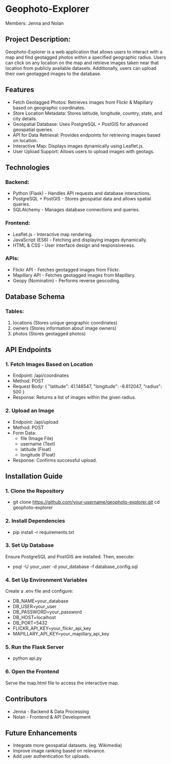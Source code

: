 # Geophoto-Explorer
Members:
Jenna and Nolan

## Project Description:
Geophoto-Explorer is a web application that allows users to interact with a map and find geotagged photos within a specified geographic radius. Users can click on any location on the map and retrieve images taken near that location from publicly available datasets. Additionally, users can upload their own geotagged images to the database. 

## Features
- Fetch Geotagged Photos: Retrieves images from Flickr & Mapillary based on geographic coordinates.
- Store Location Metadata: Stores latitude, longitude, country, state, and city details.
- Geospatial Database: Uses PostgreSQL + PostGIS for advanced geospatial queries.
- API for Data Retrieval: Provides endpoints for retrieving images based on location.
- Interactive Map: Displays images dynamically using Leaflet.js.
- User Upload Support: Allows users to upload images with geotags.

## Technologies
### Backend:
- Python (Flask) - Handles API requests and database interactions.
- PostgreSQL + PostGIS - Stores geospatial data and allows spatial queries.
- SQLAlchemy - Manages database connections and queries.
### Frontend:
- Leaflet.js - Interactive map rendering.
- JavaScript (ES6) - Fetching and displaying images dynamically.
- HTML & CSS - User interface design and responsiveness.
### APIs:
- Flickr API - Fetches geotagged images from Flickr.
- Mapillary API - Fetches geotagged images from Mapillary.
- Geopy (Nominatim) - Performs reverse geocoding.

## Database Schema
### Tables:
1. locations (Stores unique geographic coordinates)
2. owners (Stores information about image owners)
3. photos (Stores geotagged photos)

## API Endpoints
### 1. Fetch Images Based on Location
- Endpoint: /api/coordinates
- Method: POST
- Request Body:
{
  "latitude": 41.146547,
  "longitude": -8.612047,
  "radius": 500
}
- Response: Returns a list of images within the given radius.
### 2. Upload an Image
- Endpoint: /api/upload
- Method: POST
- Form Data:
  - file (Image File)
  - username (Text)
  - latitude (Float)
  - longitude (Float)
- Response: Confirms successful upload.

## Installation Guide
### 1. Clone the Repository
- git clone https://github.com/your-username/geophoto-explorer.git cd geophoto-explorer
### 2. Install Dependencies
- pip install -r requirements.txt
### 3. Set Up Database
Ensure PostgreSQL and PostGIS are installed. Then, execute: 
- psql -U your_user -d your_database -f database_config.sql
### 4. Set Up Environment Variables
Create a .env file and configure:
- DB_NAME=your_database
- DB_USER=your_user
- DB_PASSWORD=your_password
- DB_HOST=localhost
- DB_PORT=5432
- FLICKR_API_KEY=your_flickr_api_key
- MAPILLARY_API_KEY=your_mapillary_api_key
### 5. Run the Flask Server
- python api.py
### 6. Open the Frontend
Serve the map.html file to access the interactive map.

## Contributors
- Jenna - Backend & Data Processing
- Nolan - Frontend & API Development

## Future Enhancements
- Integrate more geospatial datasets. (eg. Wikimedia)
- Improve image ranking based on relevance.
- Add user authentication for uploads.
